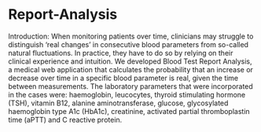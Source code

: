 # Report-Analysis
Introduction:
When monitoring patients over time, clinicians may struggle to distinguish ‘real changes’ in consecutive blood parameters from so-called natural fluctuations. In practice, they have to do so by relying on their clinical experience and intuition. We developed Blood Test Report Analysis, a medical web application that calculates the probability that an increase or decrease over time in a specific blood parameter is real, given the time between measurements.
The laboratory parameters that were incorporated in the cases were: haemoglobin, leucocytes, thyroid stimulating hormone (TSH), vitamin B12, alanine aminotransferase, glucose, glycosylated haemoglobin type A1c (HbA1c), creatinine, activated partial thromboplastin time (aPTT) and C reactive protein.

